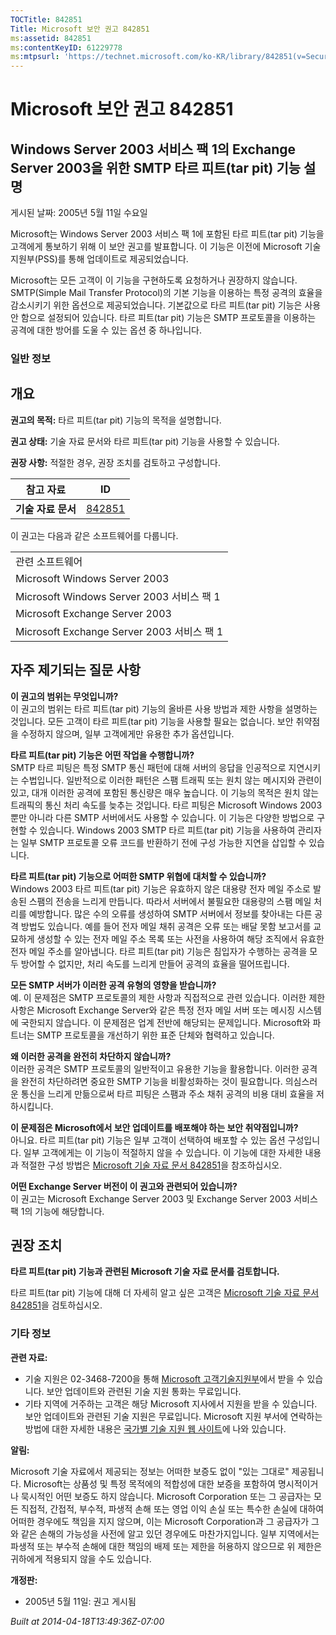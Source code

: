```yaml
---
TOCTitle: 842851
Title: Microsoft 보안 권고 842851
ms:assetid: 842851
ms:contentKeyID: 61229778
ms:mtpsurl: 'https://technet.microsoft.com/ko-KR/library/842851(v=Security.10)'
---
```




Microsoft 보안 권고 842851
==========================

Windows Server 2003 서비스 팩 1의 Exchange Server 2003을 위한 SMTP 타르 피트(tar pit) 기능 설명
-----------------------------------------------------------------------------------------------

게시된 날짜: 2005년 5월 11일 수요일

Microsoft는 Windows Server 2003 서비스 팩 1에 포함된 타르 피트(tar pit) 기능을 고객에게 통보하기 위해 이 보안 권고를 발표합니다. 이 기능은 이전에 Microsoft 기술 지원부(PSS)를 통해 업데이트로 제공되었습니다.

Microsoft는 모든 고객이 이 기능을 구현하도록 요청하거나 권장하지 않습니다. SMTP(Simple Mail Transfer Protocol)의 기본 기능을 이용하는 특정 공격의 효율을 감소시키기 위한 옵션으로 제공되었습니다. 기본값으로 타르 피트(tar pit) 기능은 사용 안 함으로 설정되어 있습니다. 타르 피트(tar pit) 기능은 SMTP 프로토콜을 이용하는 공격에 대한 방어를 도울 수 있는 옵션 중 하나입니다.

### 일반 정보

개요
----


**권고의 목적:** 타르 피트(tar pit) 기능의 목적을 설명합니다.

**권고 상태:** 기술 자료 문서와 타르 피트(tar pit) 기능을 사용할 수 있습니다.

**권장 사항:** 적절한 경우, 권장 조치를 검토하고 구성합니다.

| 참고 자료          | ID                                               |
|--------------------|--------------------------------------------------|
| **기술 자료 문서** | [842851](https://support.microsoft.com/kb/842851) |

이 권고는 다음과 같은 소프트웨어를 다룹니다.

|                                            |
|--------------------------------------------|
| 관련 소프트웨어                            |
| Microsoft Windows Server 2003              |
| Microsoft Windows Server 2003 서비스 팩 1  |
| Microsoft Exchange Server 2003             |
| Microsoft Exchange Server 2003 서비스 팩 1 |

자주 제기되는 질문 사항
-----------------------


**이 권고의 범위는 무엇입니까?**  
이 권고의 범위는 타르 피트(tar pit) 기능의 올바른 사용 방법과 제한 사항을 설명하는 것입니다. 모든 고객이 타르 피트(tar pit) 기능을 사용할 필요는 없습니다. 보안 취약점을 수정하지 않으며, 일부 고객에게만 유용한 추가 옵션입니다.

**타르 피트(tar pit) 기능은 어떤 작업을 수행합니까?**  
SMTP 타르 피팅은 특정 SMTP 통신 패턴에 대해 서버의 응답을 인공적으로 지연시키는 수법입니다. 일반적으로 이러한 패턴은 스팸 트래픽 또는 원치 않는 메시지와 관련이 있고, 대개 이러한 공격에 포함된 통신량은 매우 높습니다. 이 기능의 목적은 원치 않는 트래픽의 통신 처리 속도를 늦추는 것입니다. 타르 피팅은 Microsoft Windows 2003뿐만 아니라 다른 SMTP 서버에서도 사용할 수 있습니다. 이 기능은 다양한 방법으로 구현할 수 있습니다. Windows 2003 SMTP 타르 피트(tar pit) 기능을 사용하여 관리자는 일부 SMTP 프로토콜 오류 코드를 반환하기 전에 구성 가능한 지연을 삽입할 수 있습니다.

**타르 피트(tar pit) 기능으로 어떠한 SMTP 위협에 대처할 수 있습니까?**  
Windows 2003 타르 피트(tar pit) 기능은 유효하지 않은 대용량 전자 메일 주소로 발송된 스팸의 전송을 느리게 만듭니다. 따라서 서버에서 불필요한 대용량의 스팸 메일 처리를 예방합니다. 많은 수의 오류를 생성하여 SMTP 서버에서 정보를 찾아내는 다른 공격 방법도 있습니다. 예를 들어 전자 메일 채취 공격은 오류 또는 배달 못함 보고서를 교묘하게 생성할 수 있는 전자 메일 주소 목록 또는 사전을 사용하여 해당 조직에서 유효한 전자 메일 주소를 알아냅니다. 타르 피트(tar pit) 기능은 침입자가 수행하는 공격을 모두 방어할 수 없지만, 처리 속도를 느리게 만들어 공격의 효율을 떨어뜨립니다.

**모든 SMTP 서버가 이러한 공격 유형의 영향을 받습니까?**  
예. 이 문제점은 SMTP 프로토콜의 제한 사항과 직접적으로 관련 있습니다. 이러한 제한 사항은 Microsoft Exchange Server와 같은 특정 전자 메일 서버 또는 메시징 시스템에 국한되지 않습니다. 이 문제점은 업계 전반에 해당되는 문제입니다. Microsoft와 파트너는 SMTP 프로토콜을 개선하기 위한 표준 단체와 협력하고 있습니다.

**왜 이러한 공격을 완전히 차단하지 않습니까?**  
이러한 공격은 SMTP 프로토콜의 일반적이고 유용한 기능을 활용합니다. 이러한 공격을 완전히 차단하려면 중요한 SMTP 기능을 비활성화하는 것이 필요합니다. 의심스러운 통신을 느리게 만듦으로써 타르 피팅은 스팸과 주소 채취 공격의 비용 대비 효율을 저하시킵니다.

**이 문제점은 Microsoft에서 보안 업데이트를 배포해야 하는 보안 취약점입니까?**  
아니요. 타르 피트(tar pit) 기능은 일부 고객이 선택하여 배포할 수 있는 옵션 구성입니다. 일부 고객에게는 이 기능이 적절하지 않을 수 있습니다. 이 기능에 대한 자세한 내용과 적절한 구성 방법은 [Microsoft 기술 자료 문서 842851](https://support.microsoft.com/kb/842851)을 참조하십시오.

**어떤 Exchange Server 버전이 이 권고와 관련되어 있습니까?**  
이 권고는 Microsoft Exchange Server 2003 및 Exchange Server 2003 서비스 팩 1의 기능에 해당합니다.

권장 조치
---------


**타르 피트(tar pit) 기능과 관련된 Microsoft 기술 자료 문서를 검토합니다.**

타르 피트(tar pit) 기능에 대해 더 자세히 알고 싶은 고객은 [Microsoft 기술 자료 문서 842851](https://support.microsoft.com/kb/842851)을 검토하십시오.

### 기타 정보

**관련 자료:**

-   기술 지원은 02-3468-7200을 통해 [Microsoft 고객기술지원부](https://support.microsoft.com/directory/question.asp?sd=gn&fr=0)에서 받을 수 있습니다. 보안 업데이트와 관련된 기술 지원 통화는 무료입니다.
-   기타 지역에 거주하는 고객은 해당 Microsoft 지사에서 지원을 받을 수 있습니다. 보안 업데이트와 관련된 기술 지원은 무료입니다. Microsoft 지원 부서에 연락하는 방법에 대한 자세한 내용은 [국가별 기술 지원 웹 사이트](https://support.microsoft.com/common/international.aspx)에 나와 있습니다.

**알림:**

Microsoft 기술 자료에서 제공되는 정보는 어떠한 보증도 없이 "있는 그대로" 제공됩니다. Microsoft는 상품성 및 특정 목적에의 적합성에 대한 보증을 포함하여 명시적이거나 묵시적인 어떤 보증도 하지 않습니다. Microsoft Corporation 또는 그 공급자는 모든 직접적, 간접적, 부수적, 파생적 손해 또는 영업 이익 손실 또는 특수한 손실에 대하여 어떠한 경우에도 책임을 지지 않으며, 이는 Microsoft Corporation과 그 공급자가 그와 같은 손해의 가능성을 사전에 알고 있던 경우에도 마찬가지입니다. 일부 지역에서는 파생적 또는 부수적 손해에 대한 책임의 배제 또는 제한을 허용하지 않으므로 위 제한은 귀하에게 적용되지 않을 수도 있습니다.

**개정판:**

-   2005년 5월 11일: 권고 게시됨

*Built at 2014-04-18T13:49:36Z-07:00*
